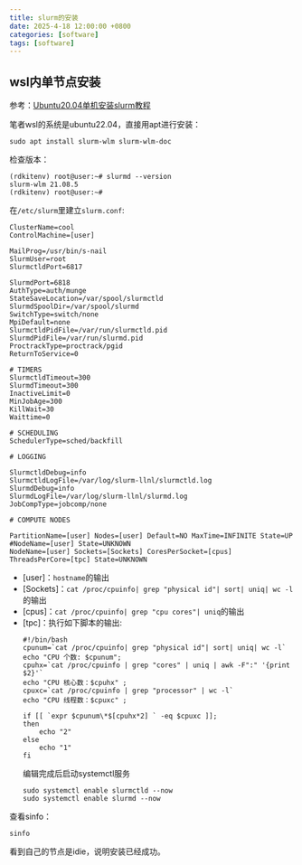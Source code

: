 ```yaml
---
title: slurm的安装
date: 2025-4-18 12:00:00 +0800
categories: [software]
tags: [software]   
---
```


## wsl内单节点安装
参考：[Ubuntu20.04单机安装slurm教程](https://wxyh.notion.site/Ubuntu20-04-slurm-28f03eec6bd04428a059ab47103d0756)

笔者wsl的系统是ubuntu22.04，直接用apt进行安装：
```
sudo apt install slurm-wlm slurm-wlm-doc
```
检查版本：
```
(rdkitenv) root@user:~# slurmd --version
slurm-wlm 21.08.5
(rdkitenv) root@user:~# 
```
在`/etc/slurm`里建立`slurm.conf`:
```
ClusterName=cool
ControlMachine=[user]

MailProg=/usr/bin/s-nail
SlurmUser=root
SlurmctldPort=6817

SlurmdPort=6818
AuthType=auth/munge
StateSaveLocation=/var/spool/slurmctld
SlurmdSpoolDir=/var/spool/slurmd
SwitchType=switch/none
MpiDefault=none
SlurmctldPidFile=/var/run/slurmctld.pid
SlurmdPidFile=/var/run/slurmd.pid
ProctrackType=proctrack/pgid
ReturnToService=0

# TIMERS
SlurmctldTimeout=300
SlurmdTimeout=300
InactiveLimit=0
MinJobAge=300
KillWait=30
Waittime=0

# SCHEDULING
SchedulerType=sched/backfill

# LOGGING

SlurmctldDebug=info
SlurmctldLogFile=/var/log/slurm-llnl/slurmctld.log
SlurmdDebug=info
SlurmdLogFile=/var/log/slurm-llnl/slurmd.log
JobCompType=jobcomp/none

# COMPUTE NODES

PartitionName=[user] Nodes=[user] Default=NO MaxTime=INFINITE State=UP
#NodeName=[user] State=UNKNOWN
NodeName=[user] Sockets=[Sockets] CoresPerSocket=[cpus] ThreadsPerCore=[tpc] State=UNKNOWN
```
- [user]：`hostname`的输出
- [Sockets]：`cat /proc/cpuinfo| grep "physical id"| sort| uniq| wc -l`的输出
- [cpus]：`cat /proc/cpuinfo| grep "cpu cores"| uniq`的输出
- [tpc]：执行如下脚本的输出:
  ```
  #!/bin/bash
  cpunum=`cat /proc/cpuinfo| grep "physical id"| sort| uniq| wc -l`
  echo "CPU 个数: $cpunum";
  cpuhx=`cat /proc/cpuinfo | grep "cores" | uniq | awk -F":" '{print $2}'`
  echo "CPU 核心数：$cpuhx" ; 
  cpuxc=`cat /proc/cpuinfo | grep "processor" | wc -l`
  echo "CPU 线程数：$cpuxc" ;
  
  if [[ `expr $cpunum\*$[cpuhx*2] ` -eq $cpuxc ]];
  then
      echo "2"
  else
      echo "1"
  fi
  ```
  编辑完成后启动systemctl服务
  ```
  sudo systemctl enable slurmctld --now
  sudo systemctl enable slurmd --now
  ```

查看sinfo：
```
sinfo
```
看到自己的节点是idie，说明安装已经成功。

